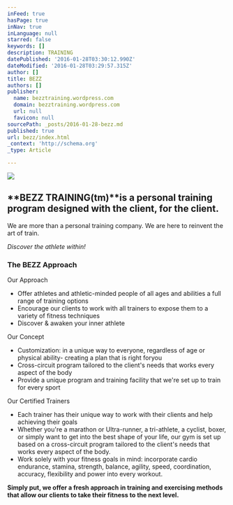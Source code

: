 ```yaml
---
inFeed: true
hasPage: true
inNav: true
inLanguage: null
starred: false
keywords: []
description: TRAINING
datePublished: '2016-01-28T03:30:12.990Z'
dateModified: '2016-01-28T03:29:57.315Z'
author: []
title: BEZZ
authors: []
publisher:
  name: bezztraining.wordpress.com
  domain: bezztraining.wordpress.com
  url: null
  favicon: null
sourcePath: _posts/2016-01-28-bezz.md
published: true
url: bezz/index.html
_context: 'http://schema.org'
_type: Article

---
```

![](https://the-grid-user-content.s3-us-west-2.amazonaws.com/260f450c-d3f4-4e75-a516-8bfb8c8e3056.gif)

## **BEZZ TRAINING(tm)**is a personal training program designed with the client, for the client.

We are more than a personal training company. We are here to reinvent the art of train.

_Discover the athlete within!_

### **The BEZZ Approach**

Our Approach

* Offer athletes and athletic-minded people of all ages and abilities a full range of training options
* Encourage our clients to work with all trainers to expose them to a variety of fitness techniques
* Discover & awaken your inner athlete

Our Concept

* Customization:  in a unique way to everyone, regardless of age or physical ability- creating a plan that is right foryou
* Cross-circuit program tailored to the client's needs that works every aspect of the body
* Provide a unique program and training facility that we're set up to train for every sport

Our Certified Trainers

* Each trainer has their unique way to work with their clients and help achieving their goals
* Whether you're a marathon or Ultra-runner, a tri-athlete, a cyclist, boxer, or simply want to get into the best shape of your life, our gym is set up based on a cross-circuit program tailored to the client's needs that works every aspect of the body.
* Work solely with your fitness goals in mind: incorporate cardio endurance, stamina, strength, balance, agility, speed, coordination, accuracy, flexibility and power into every workout.

**Simply put, we offer a fresh approach in training and exercising methods that allow our clients to take their fitness to the next level.**